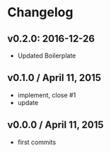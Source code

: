 # Changelog

## v0.2.0: 2016-12-26

- Updated Boilerplate

## v0.1.0 / April 11, 2015
- implement, close #1
- update

## v0.0.0 / April 11, 2015
- first commits